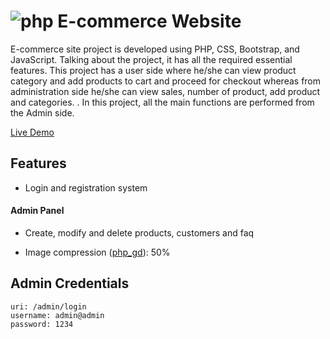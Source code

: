 # ![php](https://img.shields.io/badge/Php-8993BE?style=for-the-badge&logo=php&logoColor=white) E-commerce Website
E-commerce site project is developed using PHP, CSS, Bootstrap, and JavaScript. Talking about the project, it has all the required essential features. This project has a user side where he/she can view product category and add products to cart and proceed for checkout whereas from administration side he/she can view sales, number of product,  add product and categories. . In this project, all the main functions are performed from the Admin side.

[Live Demo](http://gameshop2023.rf.gd/login.php)

## Features
- Login and registration system


 #### Admin Panel
- Create, modify and delete products, customers and faq

- Image compression ([php_gd](https://php.net/manual/en/book.image.php)): 50%





## Admin Credentials
```
uri: /admin/login
username: admin@admin
password: 1234
```


